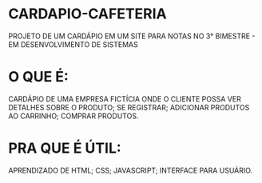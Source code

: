 # CARDAPIO-CAFETERIA
PROJETO DE UM CARDÁPIO EM UM SITE PARA NOTAS NO 3° BIMESTRE - EM DESENVOLVIMENTO DE SISTEMAS

# O QUE É: 
CARDÁPIO DE UMA EMPRESA FICTÍCIA ONDE O CLIENTE POSSA VER DETALHES SOBRE O PRODUTO; SE REGISTRAR; ADICIONAR PRODUTOS AO CARRINHO; COMPRAR PRODUTOS.

# PRA QUE É ÚTIL:
APRENDIZADO DE HTML; CSS; JAVASCRIPT; INTERFACE PARA USUÁRIO.
